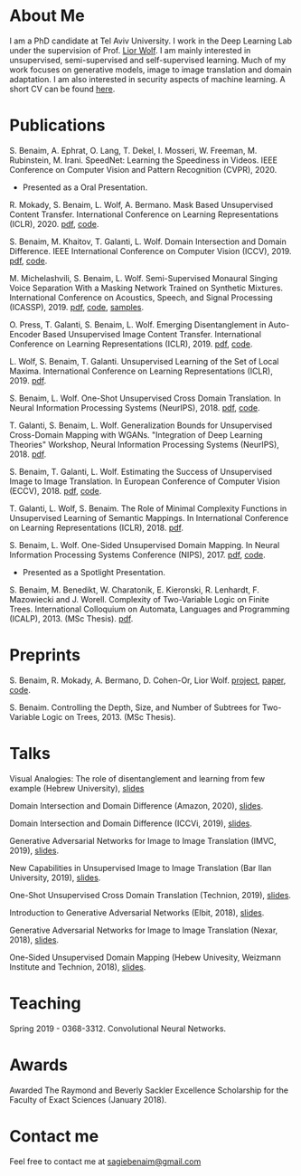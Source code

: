 # About Me

I am a PhD candidate at Tel Aviv University. I work in the Deep Learning Lab under the supervision of Prof. [Lior Wolf](https://www.cs.tau.ac.il/~wolf/). I am mainly interested in unsupervised, semi-supervised and self-supervised learning. Much of my work focuses on generative models, image to image translation and domain adaptation. I am also interested in security aspects of machine learning. A short CV can be found [here](https://github.com/sagiebenaim/sagiebenaim.github.io/tree/master/cv.pdf). 

# Publications

S. Benaim, A. Ephrat, O. Lang, T. Dekel, I. Mosseri, W. Freeman, M. Rubinstein, M. Irani.  SpeedNet: Learning the Speediness in Videos.  IEEE Conference on Computer Vision and Pattern Recognition (CVPR), 2020.
- Presented as a Oral Presentation.

R. Mokady, S. Benaim, L. Wolf, A. Bermano. Mask Based Unsupervised Content Transfer. International Conference on Learning Representations (ICLR), 2020. [pdf](https://openreview.net/pdf?id=BJe-91BtvH), [code](https://github.com/rmokady/mbu-content-tansfer).

S. Benaim, M. Khaitov, T. Galanti, L. Wolf. Domain Intersection and Domain Difference. IEEE International Conference on Computer Vision (ICCV), 2019. [pdf](https://arxiv.org/abs/1908.11628), [code](https://github.com/sagiebenaim/DomainIntersectionDifference).

M. Michelashvili, S. Benaim, L. Wolf. Semi-Supervised Monaural Singing Voice Separation With a Masking Network Trained on Synthetic Mixtures. International Conference on Acoustics, Speech, and Signal Processing (ICASSP), 2019. [pdf](https://arxiv.org/pdf/1812.06087.pdf), [code](https://github.com/sagiebenaim/Singing), [samples](https://sagiebenaim.github.io/Singing/).

O. Press, T. Galanti, S. Benaim, L. Wolf. Emerging Disentanglement in Auto-Encoder Based Unsupervised Image Content Transfer. International Conference on Learning Representations (ICLR), 2019. [pdf](https://openreview.net/pdf?id=BylE1205Fm), [code](https://github.com/oripress/ContentDisentanglement). 

L. Wolf, S. Benaim, T. Galanti. Unsupervised Learning of the Set of Local Maxima. International Conference on Learning Representations (ICLR), 2019. [pdf](https://openreview.net/pdf?id=H1lqZhRcFm).

S. Benaim, L. Wolf. One-Shot Unsupervised Cross Domain Translation. In Neural Information Processing Systems (NeurIPS), 2018. [pdf](https://arxiv.org/pdf/1806.06029.pdf), [code](https://github.com/sagiebenaim/OneShotTranslation).

T. Galanti, S. Benaim, L. Wolf. Generalization Bounds for Unsupervised Cross-Domain Mapping with WGANs. "Integration of Deep Learning Theories" Workshop, Neural Information Processing Systems (NeurIPS), 2018. [pdf](https://arxiv.org/pdf/1807.08501.pdf).

S. Benaim, T. Galanti, L. Wolf. Estimating the Success of Unsupervised Image to Image Translation. In European Conference of Computer Vision (ECCV), 2018. [pdf](https://arxiv.org/pdf/1712.07886.pdf), [code](https://github.com/sagiebenaim/gan_bound).

T. Galanti, L. Wolf, S. Benaim. The Role of Minimal Complexity Functions in Unsupervised Learning of Semantic Mappings. In International Conference on Learning Representations (ICLR), 2018. [pdf](https://arxiv.org/pdf/1709.00074.pdf). 

S. Benaim, L. Wolf. One-Sided Unsupervised Domain Mapping. In Neural Information Processing Systems Conference (NIPS), 2017. [pdf](https://arxiv.org/pdf/1706.00826.pdf), [code](https://github.com/sagiebenaim/DistanceGAN).
- Presented as a Spotlight Presentation.

S. Benaim, M. Benedikt, W. Charatonik, E. Kieronski, R. Lenhardt, F. Mazowiecki and J. Worell. Complexity of Two-Variable Logic on Finite Trees. International Colloquium on Automata, Languages and Programming (ICALP), 2013. (MSc Thesis). [pdf](https://link.springer.com/chapter/10.1007/978-3-642-39212-2_10). 

# Preprints

S. Benaim, R. Mokady, A. Bermano, D. Cohen-Or, Lior Wolf. [project](https://sagiebenaim.github.io/structural-analogy/), [paper](https://sagiebenaim.github.io/structural-analogy/paper.pdf), [code](https://github.com/rmokady/structural-analogy).

S. Benaim. Controlling the Depth, Size, and Number of Subtrees for Two-Variable Logic on Trees, 2013. (MSc Thesis).

# Talks

Visual Analogies: The role of disentanglement and learning from few example (Hebrew University), [slides](https://github.com/sagiebenaim/sagiebenaim.github.io/blob/master/presentations/huji_2020.pdf)

Domain Intersection and Domain Difference (Amazon, 2020), [slides](https://github.com/sagiebenaim/sagiebenaim.github.io/blob/master/presentations/iccv_amazon.pdf).

Domain Intersection and Domain Difference (ICCVi, 2019), [slides](https://github.com/sagiebenaim/sagiebenaim.github.io/blob/master/presentations/domain.pdf).

Generative Adversarial Networks for Image to Image Translation (IMVC, 2019), [slides](https://github.com/sagiebenaim/sagiebenaim.github.io/blob/master/presentations/gans_imvc.pdf).

New Capabilities in Unsupervised Image to Image Translation (Bar Ilan University, 2019), [slides](https://github.com/sagiebenaim/sagiebenaim.github.io/blob/master/presentations/new_capabilities.pdf).

One-Shot Unsupervised Cross Domain Translation (Technion, 2019), [slides](https://github.com/sagiebenaim/sagiebenaim.github.io/tree/master/presentations/one_shot.pdf).

Introduction to Generative Adversarial Networks (Elbit, 2018), [slides](https://github.com/sagiebenaim/sagiebenaim.github.io/tree/master/presentations/elbit.pdf).

Generative Adversarial Networks for Image to Image Translation (Nexar, 2018), [slides](https://github.com/sagiebenaim/sagiebenaim.github.io/tree/master/presentations/nexar.pdf).

One-Sided Unsupervised Domain Mapping (Hebew Univesity, Weizmann Institute and Technion, 2018), [slides](https://github.com/sagiebenaim/sagiebenaim.github.io/tree/master/presentations/one_sided.pdf).


# Teaching

Spring 2019 - 0368-3312. Convolutional Neural Networks.

# Awards

Awarded The Raymond and Beverly Sackler Excellence Scholarship for the Faculty of Exact Sciences (January 2018).

# Contact me

Feel free to contact me at sagiebenaim@gmail.com
